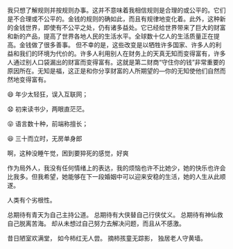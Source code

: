 <!--
 * @Author: sunji 2025506282@qq.com
 * @Date: 2022-10-24 11:05:32
 * @LastEditors: sunji 2025506282@qq.com
 * @LastEditTime: 2022-11-02 09:27:35
 * @FilePath: \front-end\随记\经典语录.md
 * @Description: 这是默认设置,请设置`customMade`, 打开koroFileHeader查看配置 进行设置: https://github.com/OBKoro1/koro1FileHeader/wiki/%E9%85%8D%E7%BD%AE
-->

我只想了解规则并按规则办事。这并不意味着我相信规则是合理的或公平的。它们是不合理或不公平的。金钱的规则的确如此，而且有规律地变化着。此外，这种新的金钱世界，即使有不公平之处，仍有诸多益处。它已经给世界带来了巨大的财富和新的产品，提高了世界各地人民的生活水平。全球数十亿人的生活质量正在提高。金钱做了很多善事。
但不幸的是，这些改变是以牺牲许多国家、许多人的利益和我们的环境为代价的。许多人利用别人在财务上的天真无知而变得富有，许多人通过别人口袋漏出的财富而变得富有。这就是第二财商“守住你的钱”非常重要的原因所在。无知是福，这正是和你分享财富的人所期望的—你的无知使他们自然而然地变得富有。

😄 年少太轻狂，误入互联网；

😧 初来读书少，两眼直茫茫。

😝 语言数十种，前端称擅长；

😆 三十而立时，无房单身郎

啊，这种没睡午觉，困到要猝死的感觉，好爽

作为局外人，我没有任何情绪上的表达，我的烦恼也许不比她少，她的快乐也许会比我多。但我希望，她能够在下一段婚姻中可以迎来安稳的生活，她的人生从此顺遂。

人类有个劣根性。

总期待有青天为自己主持公道。
总期待有大侠替自己行侠仗义。
总期待有神仙救自己脱离苦海。
却从未想过自己努力去解决问题，而且从不感激。

昔日陋室欢满堂，
如今柿红无人尝。
摘柿孩童无踪影，
独居老人守黄墙。
